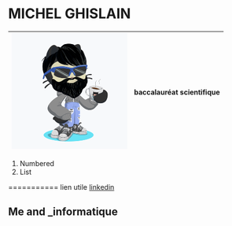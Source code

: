 # MICHEL GHISLAIN 


 
  | ![Image](cat.png) | baccalauréat scientifique | 
  |------------------ | ------------------------- |


1. Numbered 
2. List

===========
lien utile [linkedin](https://www.linkedin.com/in/ghislain-michel-31b024153/)
## Me and _informatique 


 
 
